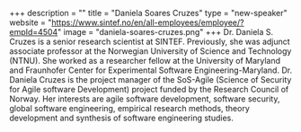 +++
description = ""
title = "Daniela Soares Cruzes"
type = "new-speaker"
website = "https://www.sintef.no/en/all-employees/employee/?empId=4504"
image = "daniela-soares-cruzes.png"
+++
Dr. Daniela S. Cruzes is a senior research scientist at SINTEF. Previously, she was adjunct associate professor at the Norwegian University of Science and Technology (NTNU). She worked as a researcher fellow at the University of Maryland and Fraunhofer Center for Experimental Software Engineering-Maryland. Dr. Daniela Cruzes is the project manager of the SoS-Agile (Science of Security for Agile software Development) project funded by the Research Council of Norway. Her interests are agile software development, software security, global software engineering, empirical research methods, theory development and synthesis of software engineering studies.